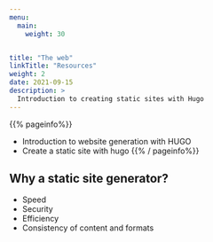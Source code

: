 ```yaml
---
menu:
  main:
    weight: 30


title: "The web"
linkTitle: "Resources"
weight: 2
date: 2021-09-15
description: >
  Introduction to creating static sites with Hugo
---
```


{{% pageinfo%}}
* Introduction to website generation with HUGO
* Create a static site with hugo
{{% / pageinfo%}}

## Why a static site generator?

* Speed
* Security
* Efficiency
* Consistency of content and formats
  
  